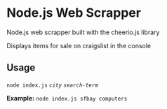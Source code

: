 # Node.js Web Scrapper

Node.js web scrapper built with the cheerio.js library

Displays items for sale on craigslist in the console

## Usage

`node index.js` *`city`* *`search-term`*

**Example:** `node index.js sfbay computers`